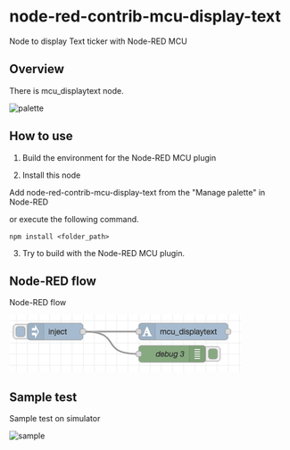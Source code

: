 # node-red-contrib-mcu-display-text

Node to display Text ticker with Node-RED MCU

## Overview

There is mcu_displaytext node.  

![palette](image/palette.png)

## How to use

1. Build the environment for the Node-RED MCU plugin  

2. Install this node  

Add node-red-contrib-mcu-display-text from the "Manage palette" in Node-RED

 or execute the following command.  

```
npm install <folder_path>  
```

3. Try to build with the Node-RED MCU plugin.

## Node-RED flow

Node-RED flow  

![flow](image/flow.png)

## Sample test

Sample test on simulator  

![sample](image/sample.gif)

